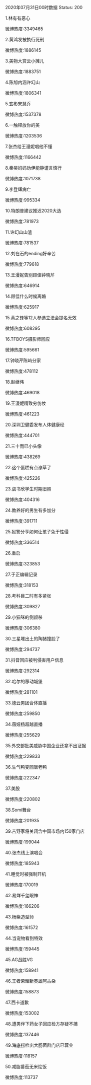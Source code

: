 2020年07月31日00时数据
Status: 200

1.林有有恶心

微博热度:3349465

2.黄鸿发被执行死刑

微博热度:1886145

3.美物大赏云小摊儿

微博热度:1883751

4.陈旭内涵许幻山

微博热度:1806341

5.玄彬宋慧乔

微博热度:1537378

6.一触释放你的美

微博热度:1203536

7.张杰给王漫妮唱他不懂

微博热度:1166442

8.秦昊妈妈劝伊能静谨言慎行

微博热度:1071738

9.李登辉病亡

微博热度:995334

10.特朗普建议推迟2020大选

微博热度:781973

11.许幻山山渣

微博热度:781537

12.刘在石的ending好辛苦

微博热度:779618

13.王漫妮告别顾佳钟晓芹

微博热度:646914

14.顾佳什么时候离婚

微博热度:625917

15.黄之锋等12人参选立法会提名无效

微博热度:608295

16.TFBOYS摄影师回应

微博热度:595661

17.钟晓芹陈屿分家

微博热度:478112

18.赵继伟

微博热度:469018

19.王漫妮精致穷仿妆

微博热度:461223

20.深圳卫健委发布人体健康经

微博热度:444701

21.三十而已小头像

微博热度:438269

22.这个蛋糕有点潦草了

微博热度:425226

23.虞书欣学生时期旧照

微博热度:404316

24.教养好的男生有多加分

微博热度:391711

25.狱警分享如何让孩子免于性侵

微博热度:336514

26.重启

微博热度:323853

27.于正编辑记录

微博热度:318153

28.考科目二时有多紧张

微博热度:309827

29.小猫咪的侧颜杀

微博热度:306380

30.三星堆出土的陶猪撞脸了

微博热度:294737

31.抖音回应被判侵害用户信息

微博热度:292314

32.哈尔的移动城堡

微博热度:281101

33.德云男团合体直播

微博热度:259850

34.薇娅杨超越直播

微博热度:255629

35.外交部批美威胁中国企业还拿不出证据

微博热度:229833

36.生气鸭变回唐老鸭

微博热度:222347

37.美股

微博热度:220802

38.Somi舞台

微博热度:201935

39.吉野家将关闭含中国市场内150家门店

微博热度:199044

40.张杰线上演唱会

微博热度:185943

41.睡觉时被强制开机

微博热度:170019

42.易烊千玺眼神

微博热度:166206

43.杨紫造型师

微博热度:161572

44.当宠物看到特效

微博热度:159445

45.AG战胜VG

微博热度:158941

46.王者荣耀新英雄阿古朵

微博热度:158873

47.西卡道歉

微博热度:153002

48.遭男伴下药女子回应检方存疑不捕

微博热度:137446

49.海底捞检出大肠菌群门店已营业

微博热度:118157

50.减脂番茄无米烩饭

微博热度:113737

